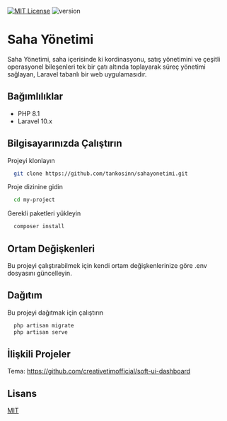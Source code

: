 [![MIT License](https://img.shields.io/badge/License-MIT-green.svg)](https://choosealicense.com/licenses/mit/)
![version](https://img.shields.io/badge/version-1.0.0-blue.svg)

# Saha Yönetimi

Saha Yönetimi, saha içerisinde ki kordinasyonu, satış yönetimini ve çeşitli operasyonel bileşenleri tek bir çatı altında toplayarak süreç yönetimi sağlayan, Laravel tabanlı bir web uygulamasıdır.

## Bağımlılıklar

-   PHP 8.1
-   Laravel 10.x

## Bilgisayarınızda Çalıştırın

Projeyi klonlayın

```bash
  git clone https://github.com/tankosinn/sahayonetimi.git
```

Proje dizinine gidin

```bash
  cd my-project
```

Gerekli paketleri yükleyin

```bash
  composer install
```

## Ortam Değişkenleri

Bu projeyi çalıştırabilmek için kendi ortam değişkenlerinize göre .env dosyasını güncelleyin.

## Dağıtım

Bu projeyi dağıtmak için çalıştırın

```bash
  php artisan migrate
  php artisan serve
```

## İlişkili Projeler

Tema: https://github.com/creativetimofficial/soft-ui-dashboard

## Lisans

[MIT](https://choosealicense.com/licenses/mit/)
